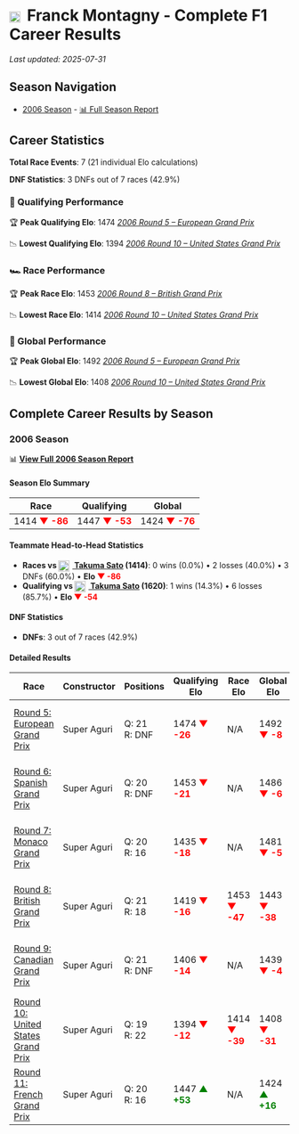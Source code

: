# <img src="https://upload.wikimedia.org/wikipedia/commons/c/c3/Flag_of_France.svg" alt="France" width="20" height="auto" style="vertical-align: middle; margin-right: 5px;" onerror="this.outerHTML='🇫🇷'; this.style.marginRight='5px';"/> Franck Montagny - Complete F1 Career Results

*Last updated: 2025-07-31*

## Season Navigation

- [2006 Season](#2006-season) - [📊 Full Season Report](../seasons/2006-season-report)

## Career Statistics

**Total Race Events**: 7 (21 individual Elo calculations)

**DNF Statistics**: 3 DNFs out of 7 races (42.9%)

### 🏁 Qualifying Performance

🏆 **Peak Qualifying Elo**: 1474
   *[2006 Round 5 – European Grand Prix](../seasons/2006-season-report#round-5-european-grand-prix)*

📉 **Lowest Qualifying Elo**: 1394
   *[2006 Round 10 – United States Grand Prix](../seasons/2006-season-report#round-10-united-states-grand-prix)*

### 🏎️ Race Performance

🏆 **Peak Race Elo**: 1453
   *[2006 Round 8 – British Grand Prix](../seasons/2006-season-report#round-8-british-grand-prix)*

📉 **Lowest Race Elo**: 1414
   *[2006 Round 10 – United States Grand Prix](../seasons/2006-season-report#round-10-united-states-grand-prix)*

### 🌟 Global Performance

🏆 **Peak Global Elo**: 1492
   *[2006 Round 5 – European Grand Prix](../seasons/2006-season-report#round-5-european-grand-prix)*

📉 **Lowest Global Elo**: 1408
   *[2006 Round 10 – United States Grand Prix](../seasons/2006-season-report#round-10-united-states-grand-prix)*


## Complete Career Results by Season

### 2006 Season

📊 **[View Full 2006 Season Report](../seasons/2006-season-report)**

#### Season Elo Summary

| Race | Qualifying | Global |
|------|------------|--------|
| 1414 **<span style="color: red;">▼ -86</span>** | 1447 **<span style="color: red;">▼ -53</span>** | 1424 **<span style="color: red;">▼ -76</span>** |

#### Teammate Head-to-Head Statistics

- **Races vs [<img src="https://upload.wikimedia.org/wikipedia/commons/9/9e/Flag_of_Japan.svg" alt="Japan" width="20" height="auto" style="vertical-align: middle; margin-right: 5px;" onerror="this.outerHTML='🇯🇵'; this.style.marginRight='5px';"/> Takuma Sato](takuma-sato) (1414)**: 0 wins (0.0%) • 2 losses (40.0%) • 3 DNFs (60.0%) • **Elo **<span style="color: red;">▼ -86</span>****
- **Qualifying vs [<img src="https://upload.wikimedia.org/wikipedia/commons/9/9e/Flag_of_Japan.svg" alt="Japan" width="20" height="auto" style="vertical-align: middle; margin-right: 5px;" onerror="this.outerHTML='🇯🇵'; this.style.marginRight='5px';"/> Takuma Sato](takuma-sato) (1620)**: 1 wins (14.3%) • 6 losses (85.7%) • **Elo <span style="color: red;">▼ -54</span>**

#### DNF Statistics

- **DNFs**: 3 out of 7 races (42.9%)

#### Detailed Results

| Race | Constructor | Positions | Qualifying Elo | Race Elo | Global Elo | Teammate |
|------|-------------|-----------|----------------|----------|------------|----------|
| [Round 5: European Grand Prix](../seasons/2006-season-report#round-5-european-grand-prix) | Super Aguri | Q: 21<br/>R: DNF | 1474 **<span style="color: red;">▼ -26</span>** | N/A | 1492 **<span style="color: red;">▼ -8</span>** | [<img src="https://upload.wikimedia.org/wikipedia/commons/9/9e/Flag_of_Japan.svg" alt="Japan" width="20" height="auto" style="vertical-align: middle; margin-right: 5px;" onerror="this.outerHTML='🇯🇵'; this.style.marginRight='5px';"/> Takuma Sato](takuma-sato)<br/>Q: 20<br/>R: DNF |
| [Round 6: Spanish Grand Prix](../seasons/2006-season-report#round-6-spanish-grand-prix) | Super Aguri | Q: 20<br/>R: DNF | 1453 **<span style="color: red;">▼ -21</span>** | N/A | 1486 **<span style="color: red;">▼ -6</span>** | [<img src="https://upload.wikimedia.org/wikipedia/commons/9/9e/Flag_of_Japan.svg" alt="Japan" width="20" height="auto" style="vertical-align: middle; margin-right: 5px;" onerror="this.outerHTML='🇯🇵'; this.style.marginRight='5px';"/> Takuma Sato](takuma-sato)<br/>Q: 19<br/>R: 17 |
| [Round 7: Monaco Grand Prix](../seasons/2006-season-report#round-7-monaco-grand-prix) | Super Aguri | Q: 20<br/>R: 16 | 1435 **<span style="color: red;">▼ -18</span>** | N/A | 1481 **<span style="color: red;">▼ -5</span>** | [<img src="https://upload.wikimedia.org/wikipedia/commons/9/9e/Flag_of_Japan.svg" alt="Japan" width="20" height="auto" style="vertical-align: middle; margin-right: 5px;" onerror="this.outerHTML='🇯🇵'; this.style.marginRight='5px';"/> Takuma Sato](takuma-sato)<br/>Q: 19<br/>R: DNF |
| [Round 8: British Grand Prix](../seasons/2006-season-report#round-8-british-grand-prix) | Super Aguri | Q: 21<br/>R: 18 | 1419 **<span style="color: red;">▼ -16</span>** | 1453 **<span style="color: red;">▼ -47</span>** | 1443 **<span style="color: red;">▼ -38</span>** | [<img src="https://upload.wikimedia.org/wikipedia/commons/9/9e/Flag_of_Japan.svg" alt="Japan" width="20" height="auto" style="vertical-align: middle; margin-right: 5px;" onerror="this.outerHTML='🇯🇵'; this.style.marginRight='5px';"/> Takuma Sato](takuma-sato)<br/>Q: 20<br/>R: 17 |
| [Round 9: Canadian Grand Prix](../seasons/2006-season-report#round-9-canadian-grand-prix) | Super Aguri | Q: 21<br/>R: DNF | 1406 **<span style="color: red;">▼ -14</span>** | N/A | 1439 **<span style="color: red;">▼ -4</span>** | [<img src="https://upload.wikimedia.org/wikipedia/commons/9/9e/Flag_of_Japan.svg" alt="Japan" width="20" height="auto" style="vertical-align: middle; margin-right: 5px;" onerror="this.outerHTML='🇯🇵'; this.style.marginRight='5px';"/> Takuma Sato](takuma-sato)<br/>Q: 20<br/>R: 15 |
| [Round 10: United States Grand Prix](../seasons/2006-season-report#round-10-united-states-grand-prix) | Super Aguri | Q: 19<br/>R: 22 | 1394 **<span style="color: red;">▼ -12</span>** | 1414 **<span style="color: red;">▼ -39</span>** | 1408 **<span style="color: red;">▼ -31</span>** | [<img src="https://upload.wikimedia.org/wikipedia/commons/9/9e/Flag_of_Japan.svg" alt="Japan" width="20" height="auto" style="vertical-align: middle; margin-right: 5px;" onerror="this.outerHTML='🇯🇵'; this.style.marginRight='5px';"/> Takuma Sato](takuma-sato)<br/>Q: 18<br/>R: 14 |
| [Round 11: French Grand Prix](../seasons/2006-season-report#round-11-french-grand-prix) | Super Aguri | Q: 20<br/>R: 16 | 1447 **<span style="color: green;">▲ +53</span>** | N/A | 1424 **<span style="color: green;">▲ +16</span>** | [<img src="https://upload.wikimedia.org/wikipedia/commons/9/9e/Flag_of_Japan.svg" alt="Japan" width="20" height="auto" style="vertical-align: middle; margin-right: 5px;" onerror="this.outerHTML='🇯🇵'; this.style.marginRight='5px';"/> Takuma Sato](takuma-sato)<br/>Q: 21<br/>R: DNF |


